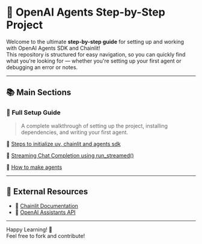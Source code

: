 
# 🌟 OpenAI Agents Step-by-Step Project

Welcome to the ultimate **step-by-step guide** for setting up and working with OpenAI Agents SDK and Chainlit!  
This repository is structured for easy navigation, so you can quickly find what you're looking for — whether you're setting up your first agent or debugging an error or notes.

---

## 📚 Main Sections

### 📘 Full Setup Guide
> A complete walkthrough of setting up the project, installing dependencies, and writing your first agent.

🔗 [Steps to initialize uv, chainlit and agents sdk](docs%2C%20notes%2C%20steps/README.md)

🔗 [Streaming Chat Completion using run_streamed()](docs%2C%20notes%2C%20steps/STREAMING-CHAT-COMPLETION-USING-RUN_STREAMED().md)

🔗 [How to make agents](docs%2C%20notes%2C%20steps/HOW-TO-MAKE-AGENTS.md)

---

## 📎 External Resources

- 🧪 [Chainlit Documentation](https://docs.chainlit.io)
- 🤖 [OpenAI Assistants API](https://platform.openai.com/docs/assistants)

---

Happy Learning! 🚀  
Feel free to fork and contribute!
